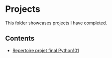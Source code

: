 # Projects
This folder showcases projects I have completed.
## Contents
* [Repertoire projet final Python101](Projects/Final)
